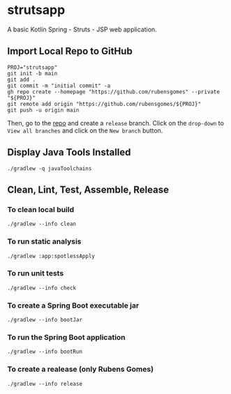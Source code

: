 # strutsapp
A basic Kotlin Spring - Struts - JSP web application.

## Import Local Repo to GitHub

```shell
PROJ="strutsapp"
git init -b main
git add .
git commit -m "initial commit" -a
gh repo create --homepage "https://github.com/rubensgomes" --private "${PROJ}"
git remote add origin "https://github.com/rubensgomes/${PROJ}"
git push -u origin main
```

Then, go to the [repo](https://github.com/rubensgomes/ex-lib) and create
a `release` branch. Click on the `drop-down` to `View all branches` and click
on the `New branch` button.

## Display Java Tools Installed

```shell
./gradlew -q javaToolchains
```

## Clean, Lint, Test, Assemble, Release

### To clean local build

```shell
./gradlew --info clean
```

### To run static analysis

```shell
./gradlew :app:spotlessApply
```

### To run unit tests

```shell
./gradlew --info check
```

### To create a Spring Boot executable jar

```shell
./gradlew --info bootJar
```

### To run the Spring Boot application

```shell
./gradlew --info bootRun
```

### To create a realease (only Rubens Gomes)

```shell
./gradlew --info release
```
